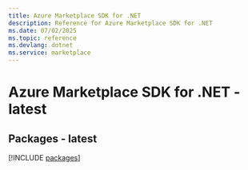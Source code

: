 ```yaml
---
title: Azure Marketplace SDK for .NET
description: Reference for Azure Marketplace SDK for .NET
ms.date: 07/02/2025
ms.topic: reference
ms.devlang: dotnet
ms.service: marketplace
---
```

# Azure Marketplace SDK for .NET - latest
## Packages - latest
[!INCLUDE [packages](marketplace-index.md)]
